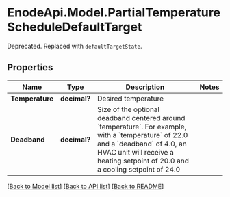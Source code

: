 # EnodeApi.Model.PartialTemperatureScheduleDefaultTarget
Deprecated. Replaced with `defaultTargetState`.

## Properties

Name | Type | Description | Notes
------------ | ------------- | ------------- | -------------
**Temperature** | **decimal?** | Desired temperature | 
**Deadband** | **decimal?** | Size of the optional deadband centered around &#x60;temperature&#x60;.  For example, with a &#x60;temperature&#x60; of 22.0 and a &#x60;deadband&#x60; of 4.0, an HVAC unit will receive a heating setpoint of 20.0 and a cooling setpoint of 24.0 | 

[[Back to Model list]](../README.md#documentation-for-models) [[Back to API list]](../README.md#documentation-for-api-endpoints) [[Back to README]](../README.md)

